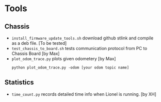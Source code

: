 # Tools

## Chassis
 - `install_firmware_update_tools.sh` download github stlink and compile as a deb file. [To be tested]
 - `test_chassis_to_board.sh` tests communication protocol from PC to Chassis Board [by Max]
 - `plot_odom_trace.py` plots given odometery [by Max]
    ```
    python plot_odom_trace.py -odom [your odom topic name]
    ```

## Statistics
 - `time_count.py` records detailed time info when Lionel is running. [by XH]
